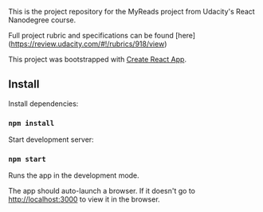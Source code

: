 This is the project repository for the MyReads project from Udacity's React Nanodegree course.

Full project rubric and specifications can be found [here]  (https://review.udacity.com/#!/rubrics/918/view)

This project was bootstrapped with [Create React App](https://github.com/facebookincubator/create-react-app).

## Install

Install dependencies:

### `npm install `

Start development server:

### `npm start `

Runs the app in the development mode.<br>

The app should auto-launch a browser.
If it doesn't go to [http://localhost:3000](http://localhost:3000) to view it in the browser.
